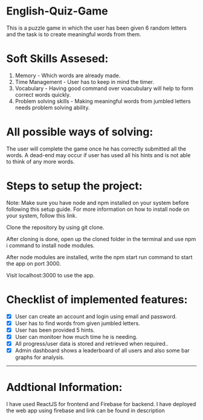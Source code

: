 # English-Quiz-Game
This is a puzzle game in which the user has been given 6 random letters and the task is to create meaningful words from them.


# Soft Skills Assesed:
1. Memory - Which words are already made.
2. Time Management - User has to keep in mind the timer.
4. Vocabulary - Having good command over voacubulary will help to form correct words quickly.
5. Problem solving skills - Making meaningful words from jumbled letters needs problem solving ability.

# All possible ways of solving:
The user will complete the game once he has correctly submitted all the words.
A dead-end may occur if user has used all his hints and is not able to think of any more words.

# Steps to setup the project:
Note: Make sure you have node and npm installed on your system before following this setup guide. For more information on how to install node on your system, follow this link.

Clone the repository by using git clone.

After cloning is done, open up the cloned folder in the terminal and use npm i command to install node modules.

After node modules are installed, write the npm start run command to start the app on port 3000.

Visit localhost:3000 to use the app.

# Checklist of implemented features:
 - [x] User can create an account and login using email and password.
- [x] User has to find words from given jumbled letters.
- [x] User has been provided 5 hints.
- [x] User can monitoer how much time he is needing.
- [x] All progress/user data is stored and retrieved when required..
- [x] Admin dashboard shows a leaderboard of all users and also some bar graphs for analysis.

<hr/>

 # Addtional Information:
 I have used ReactJS for frontend and Firebase for backend.
 I have deployed the web app using firebase and link can be  found in description
 
